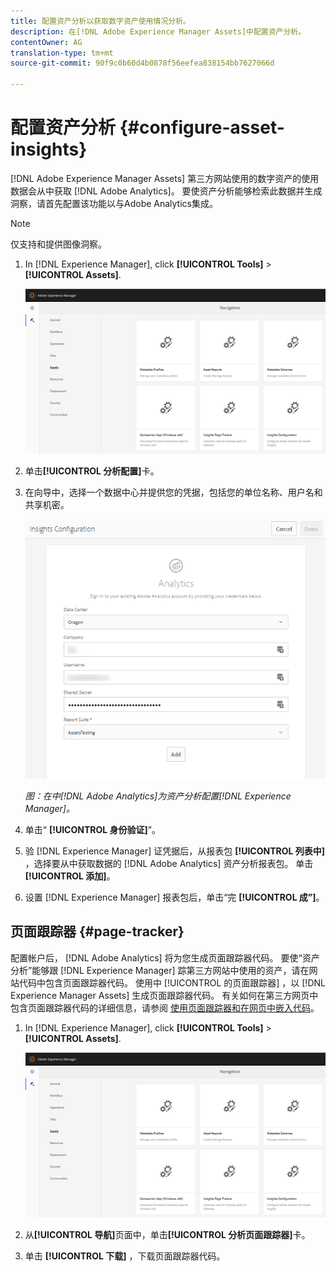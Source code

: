 ```yaml
---
title: 配置资产分析以获取数字资产使用情况分析。
description: 在[!DNL Adobe Experience Manager Assets]中配置资产分析。
contentOwner: AG
translation-type: tm+mt
source-git-commit: 90f9c0b60d4b0878f56eefea838154bb7627066d

---
```



# 配置资产分析 {#configure-asset-insights}

[!DNL Adobe Experience Manager Assets] 第三方网站使用的数字资产的使用数据会从中获取 [!DNL Adobe Analytics]。 要使资产分析能够检索此数据并生成洞察，请首先配置该功能以与Adobe Analytics集成。

>[!NOTE]
>
>仅支持和提供图像洞察。

1. In [!DNL Experience Manager], click **[!UICONTROL Tools]** > **[!UICONTROL Assets]**.

   ![chlimage_1-72](assets/chlimage_1-210.png)

1. 单击&#x200B;**[!UICONTROL 分析配置]**&#x200B;卡。
1. 在向导中，选择一个数据中心并提供您的凭据，包括您的单位名称、用户名和共享机密。

   ![在Experience Manager中配置Adobe Analytics以分析资产](assets/insights_config2.png)

   *图：在中[!DNL Adobe Analytics]为资产分析配置[!DNL Experience Manager]。*

1. 单击“ **[!UICONTROL 身份验证]**”。
1. 验 [!DNL Experience Manager] 证凭据后，从报表包 **[!UICONTROL 列表中]** ，选择要从中获取数据的 [!DNL Adobe Analytics] 资产分析报表包。 单击&#x200B;**[!UICONTROL 添加]**。
1. 设置 [!DNL Experience Manager] 报表包后，单击“完 **[!UICONTROL 成”]**。

## 页面跟踪器 {#page-tracker}

配置帐户后， [!DNL Adobe Analytics] 将为您生成页面跟踪器代码。 要使“资产分析”能够跟 [!DNL Experience Manager] 踪第三方网站中使用的资产，请在网站代码中包含页面跟踪器代码。 使用中 [!UICONTROL 的页面跟踪器] ，以 [!DNL Experience Manager Assets] 生成页面跟踪器代码。 有关如何在第三方网页中包含页面跟踪器代码的详细信息，请参阅 [使用页面跟踪器和在网页中嵌入代码](/help/assets/touch-ui-using-page-tracker.md)。

1. In [!DNL Experience Manager], click **[!UICONTROL Tools]** > **[!UICONTROL Assets]**.

   ![chlimage_1-73](assets/chlimage_1-214.png)

1. 从&#x200B;**[!UICONTROL 导航]**&#x200B;页面中，单击&#x200B;**[!UICONTROL 分析页面跟踪器]**&#x200B;卡。
1. 单击 **[!UICONTROL 下载]** ，下载页面跟踪器代码。
